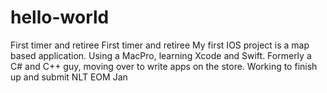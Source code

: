 # hello-world
First timer and retiree
First timer and retiree My first IOS project is a map based application. Using a MacPro, learning Xcode and Swift. Formerly a C# and C++ guy, moving over to write apps on the store. Working to finish up and submit NLT EOM Jan
